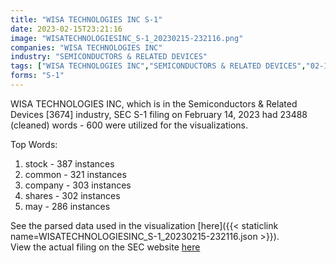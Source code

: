 ```yaml
---
title: "WISA TECHNOLOGIES INC S-1"
date: 2023-02-15T23:21:16
image: "WISATECHNOLOGIESINC_S-1_20230215-232116.png"
companies: "WISA TECHNOLOGIES INC"
industry: "SEMICONDUCTORS & RELATED DEVICES"
tags: ["WISA TECHNOLOGIES INC","SEMICONDUCTORS & RELATED DEVICES","02-14-2023","S-1"]
forms: "S-1"
---
```

WISA TECHNOLOGIES INC, which is in the Semiconductors & Related Devices [3674] industry, SEC S-1 filing on February 14, 2023 had 23488 (cleaned) words - 600 were utilized for the visualizations.

Top Words:
1. stock - 387 instances
2. common - 321 instances
3. company - 303 instances
4. shares - 302 instances
5. may - 286 instances


See the parsed data used in the visualization [here]({{< staticlink name=WISATECHNOLOGIESINC_S-1_20230215-232116.json >}}).  
View the actual filing on the SEC website [here](https://www.sec.gov/Archives/edgar/data/1682149/0001104659-23-021983.txt)